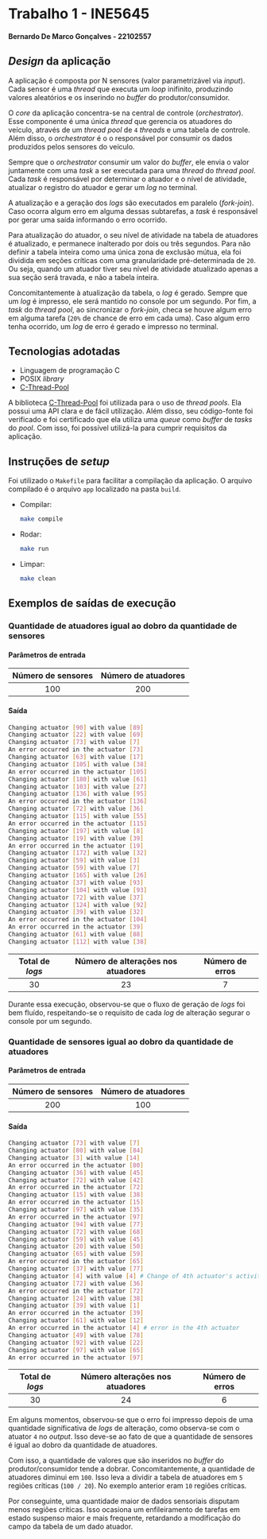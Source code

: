 # Trabalho 1 - INE5645

#### Bernardo De Marco Gonçalves - 22102557

## _Design_ da aplicação 

A aplicação é composta por N sensores (valor parametrizável via _input_). Cada sensor é uma _thread_ que executa um _loop_ inifinito, produzindo valores aleatórios e os inserindo no _buffer_ do produtor/consumidor.

O _core_ da aplicação concentra-se na central de controle (_orchestrator_). Esse componente é uma única _thread_ que gerencia os atuadores do veículo, através de um _thread pool_ de `4` _threads_ e uma tabela de controle. Além disso, o _orchestrator_ é o o responsável por consumir os dados produzidos pelos sensores do veículo.

Sempre que o _orchestrator_ consumir um valor do _buffer_, ele envia o valor juntamente com uma _task_ a ser executada para uma _thread_ do _thread pool_. Cada _task_ é responsável por determinar o atuador e o nível de atividade, atualizar o registro do atuador e gerar um _log_ no terminal. 

A atualização e a geração dos _logs_ são executados em paralelo (_fork-join_). Caso ocorra algum erro em alguma dessas subtarefas, a _task_ é responsável por gerar uma saída informando o erro ocorrido. 

Para atualização do atuador, o seu nível de atividade na tabela de atuadores é atualizado, e permanece inalterado por dois ou três segundos. Para não definir a tabela inteira como uma única zona de exclusão mútua, ela foi dividida em seções críticas com uma granularidade pré-determinada de `20`. Ou seja, quando um atuador tiver seu nível de atividade atualizado apenas a sua seção será travada, e não a tabela inteira. 

Concomitantemente à atualização da tabela, o _log_ é gerado. Sempre que um _log_ é impresso, ele será mantido no console por um segundo. Por fim, a _task_ do _thread pool_, ao sincronizar o _fork-join_, checa se houve algum erro em alguma tarefa (`20%` de chance de erro em cada uma). Caso algum erro tenha ocorrido, um _log_ de erro é gerado e impresso no terminal.

## Tecnologias adotadas

- Linguagem de programação C
- POSIX _library_
- [C-Thread-Pool](https://github.com/Pithikos/C-Thread-Pool)

A biblioteca [C-Thread-Pool](https://github.com/Pithikos/C-Thread-Pool) foi utilizada para o uso de _thread pools_. Ela possui uma API clara e de fácil utilização. Além disso, seu código-fonte foi verificado e foi certificado que ela utiliza uma _queue_ como _buffer_ de _tasks_ do _pool_. Com isso, foi possível utilizá-la para cumprir requisitos da aplicação.

## Instruções de _setup_

Foi utilizado o `Makefile` para facilitar a compilação da aplicação. O arquivo compilado é o arquivo `app` localizado na pasta `build`.

- Compilar:
    ```bash
    make compile
    ```
- Rodar:
    ```bash
    make run
    ```
- Limpar:
    ```bash
    make clean
    ```

## Exemplos de saídas de execução

### Quantidade de atuadores igual ao dobro da quantidade de sensores

#### Parâmetros de entrada

| Número de sensores | Número de atuadores |
| :----------------: | :-----------------: |
|        100         |        200          |

#### Saída

```bash
Changing actuator [90] with value [89]
Changing actuator [22] with value [69]
Changing actuator [73] with value [7]
An error occurred in the actuator [73]
Changing actuator [63] with value [17]
Changing actuator [105] with value [38]
An error occurred in the actuator [105]
Changing actuator [180] with value [61]
Changing actuator [103] with value [27]
Changing actuator [136] with value [95]
An error occurred in the actuator [136]
Changing actuator [72] with value [36]
Changing actuator [115] with value [55]
An error occurred in the actuator [115]
Changing actuator [197] with value [8]
Changing actuator [19] with value [39]
An error occurred in the actuator [19]
Changing actuator [172] with value [32]
Changing actuator [59] with value [3]
Changing actuator [59] with value [7]
Changing actuator [165] with value [26]
Changing actuator [37] with value [93]
Changing actuator [104] with value [93]
Changing actuator [72] with value [37]
Changing actuator [124] with value [92]
Changing actuator [39] with value [32]
An error occurred in the actuator [104]
An error occurred in the actuator [39]
Changing actuator [61] with value [88]
Changing actuator [112] with value [38]
```

| Total de _logs_ | Número de alterações nos atuadores | Número de erros |
| :----------------: | :-----------------: | :-----------------: |
|        30         |        23          | 7 |

Durante essa execução, observou-se que o fluxo de geração de _logs_ foi bem fluído, respeitando-se o requisito de cada _log_ de alteração segurar o console por um segundo.

### Quantidade de sensores igual ao dobro da quantidade de atuadores

#### Parâmetros de entrada

| Número de sensores | Número de atuadores |
| :----------------: | :-----------------: |
|        200         |        100          |

#### Saída

```bash
Changing actuator [73] with value [7]
Changing actuator [80] with value [84]
Changing actuator [3] with value [14]
An error occurred in the actuator [80]
Changing actuator [36] with value [45]
Changing actuator [72] with value [42]
An error occurred in the actuator [72]
Changing actuator [15] with value [38]
An error occurred in the actuator [15]
Changing actuator [97] with value [35]
An error occurred in the actuator [97]
Changing actuator [94] with value [77]
Changing actuator [72] with value [68]
Changing actuator [59] with value [45]
Changing actuator [20] with value [50]
Changing actuator [65] with value [59]
An error occurred in the actuator [65]
Changing actuator [37] with value [77]
Changing actuator [4] with value [4] # Change of 4th actuator's activity level
Changing actuator [72] with value [36]
An error occurred in the actuator [72]
Changing actuator [24] with value [38]
Changing actuator [39] with value [1]
An error occurred in the actuator [39]
Changing actuator [61] with value [12]
An error occurred in the actuator [4] # error in the 4th actuator
Changing actuator [49] with value [78]
Changing actuator [92] with value [22]
Changing actuator [97] with value [65]
An error occurred in the actuator [97]
```

| Total de _logs_ | Número alterações nos atuadores | Número de erros |
| :----------------: | :-----------------: | :-----------------: |
|        30         |        24          | 6 |

Em alguns momentos, observou-se que o erro foi impresso depois de uma quantidade significativa de _logs_ de alteração, como observa-se com o atuator `4` no _output_. Isso deve-se ao fato de que a quantidade de sensores é igual ao dobro da quantidade de atuadores.

Com isso, a quantidade de valores que são inseridos no _buffer_ do produtor/consumidor tende a dobrar. Concomitantemente, a quantidade de atuadores diminui em `100`. Isso leva a dividir a tabela de atuadores em `5` regiões críticas (`100 / 20`). No exemplo anterior eram `10` regiões críticas.

Por conseguinte, uma quantidade maior de dados sensoriais disputam menos regiões críticas. Isso ocasiona um enfileiramento de tarefas em estado suspenso maior e mais frequente, retardando a modificação do campo da tabela de um dado atuador.
